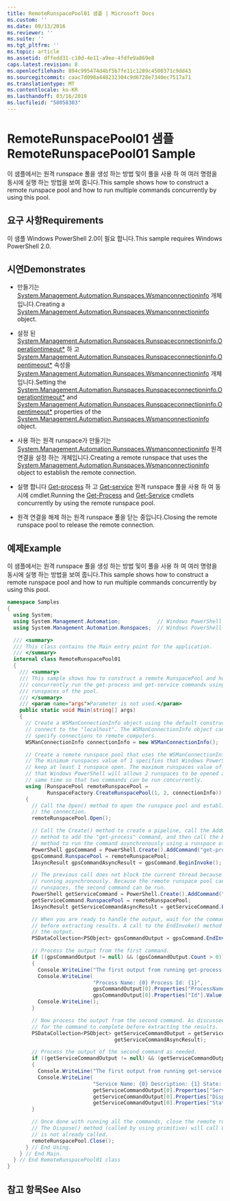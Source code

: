 ```yaml
---
title: RemoteRunspacePool01 샘플 | Microsoft Docs
ms.custom: ''
ms.date: 09/13/2016
ms.reviewer: ''
ms.suite: ''
ms.tgt_pltfrm: ''
ms.topic: article
ms.assetid: dffedd31-c10d-4e11-a9ee-4fdfe9a869e8
caps.latest.revision: 8
ms.openlocfilehash: 894c995474d4bf5b7fe11c1289c4500371c9dd43
ms.sourcegitcommit: caac7d098a448232304c9d6728e7340ec7517a71
ms.translationtype: MT
ms.contentlocale: ko-KR
ms.lasthandoff: 03/16/2019
ms.locfileid: "58058303"
---
```

# <a name="remoterunspacepool01-sample"></a><span data-ttu-id="6ecfc-102">RemoteRunspacePool01 샘플</span><span class="sxs-lookup"><span data-stu-id="6ecfc-102">RemoteRunspacePool01 Sample</span></span>

<span data-ttu-id="6ecfc-103">이 샘플에서는 원격 runspace 풀을 생성 하는 방법 및이 풀을 사용 하 여 여러 명령을 동시에 실행 하는 방법을 보여 줍니다.</span><span class="sxs-lookup"><span data-stu-id="6ecfc-103">This sample shows how to construct a remote runspace pool and how to run multiple commands concurrently by using this pool.</span></span>

## <a name="requirements"></a><span data-ttu-id="6ecfc-104">요구 사항</span><span class="sxs-lookup"><span data-stu-id="6ecfc-104">Requirements</span></span>

 <span data-ttu-id="6ecfc-105">이 샘플 Windows PowerShell 2.0이 필요 합니다.</span><span class="sxs-lookup"><span data-stu-id="6ecfc-105">This sample requires Windows PowerShell 2.0.</span></span>

## <a name="demonstrates"></a><span data-ttu-id="6ecfc-106">시연</span><span class="sxs-lookup"><span data-stu-id="6ecfc-106">Demonstrates</span></span>

- <span data-ttu-id="6ecfc-107">만들기는 [System.Management.Automation.Runspaces.Wsmanconnectioninfo](/dotnet/api/System.Management.Automation.Runspaces.WSManConnectionInfo) 개체입니다.</span><span class="sxs-lookup"><span data-stu-id="6ecfc-107">Creating a [System.Management.Automation.Runspaces.Wsmanconnectioninfo](/dotnet/api/System.Management.Automation.Runspaces.WSManConnectionInfo) object.</span></span>

- <span data-ttu-id="6ecfc-108">설정 된 [System.Management.Automation.Runspaces.Runspaceconnectioninfo.Operationtimeout\*](/dotnet/api/System.Management.Automation.Runspaces.RunspaceConnectionInfo.OperationTimeout) 하 고 [System.Management.Automation.Runspaces.Runspaceconnectioninfo.Opentimeout\*](/dotnet/api/System.Management.Automation.Runspaces.RunspaceConnectionInfo.OpenTimeout) 속성을 [System.Management.Automation.Runspaces.Wsmanconnectioninfo](/dotnet/api/System.Management.Automation.Runspaces.WSManConnectionInfo) 개체입니다.</span><span class="sxs-lookup"><span data-stu-id="6ecfc-108">Setting the [System.Management.Automation.Runspaces.Runspaceconnectioninfo.Operationtimeout\*](/dotnet/api/System.Management.Automation.Runspaces.RunspaceConnectionInfo.OperationTimeout) and [System.Management.Automation.Runspaces.Runspaceconnectioninfo.Opentimeout\*](/dotnet/api/System.Management.Automation.Runspaces.RunspaceConnectionInfo.OpenTimeout) properties of the [System.Management.Automation.Runspaces.Wsmanconnectioninfo](/dotnet/api/System.Management.Automation.Runspaces.WSManConnectionInfo) object.</span></span>

- <span data-ttu-id="6ecfc-109">사용 하는 원격 runspace가 만들기는 [System.Management.Automation.Runspaces.Wsmanconnectioninfo](/dotnet/api/System.Management.Automation.Runspaces.WSManConnectionInfo) 원격 연결을 설정 하는 개체입니다.</span><span class="sxs-lookup"><span data-stu-id="6ecfc-109">Creating a remote runspace that uses the [System.Management.Automation.Runspaces.Wsmanconnectioninfo](/dotnet/api/System.Management.Automation.Runspaces.WSManConnectionInfo) object to establish the remote connection.</span></span>

- <span data-ttu-id="6ecfc-110">실행 합니다 [Get-process](/powershell/module/Microsoft.PowerShell.Management/Get-Process) 하 고 [Get-service](/powershell/module/microsoft.powershell.management/get-service) 원격 runspace 풀을 사용 하 여 동시에 cmdlet.</span><span class="sxs-lookup"><span data-stu-id="6ecfc-110">Running the [Get-Process](/powershell/module/Microsoft.PowerShell.Management/Get-Process) and [Get-Service](/powershell/module/microsoft.powershell.management/get-service) cmdlets concurrently by using the remote runspace pool.</span></span>

- <span data-ttu-id="6ecfc-111">원격 연결을 해제 하는 원격 runspace 풀을 닫는 중입니다.</span><span class="sxs-lookup"><span data-stu-id="6ecfc-111">Closing the remote runspace pool to release the remote connection.</span></span>

## <a name="example"></a><span data-ttu-id="6ecfc-112">예제</span><span class="sxs-lookup"><span data-stu-id="6ecfc-112">Example</span></span>

 <span data-ttu-id="6ecfc-113">이 샘플에서는 원격 runspace 풀을 생성 하는 방법 및이 풀을 사용 하 여 여러 명령을 동시에 실행 하는 방법을 보여 줍니다.</span><span class="sxs-lookup"><span data-stu-id="6ecfc-113">This sample shows how to construct a remote runspace pool and how to run multiple commands concurrently by using this pool.</span></span>

```csharp
namespace Samples
{
  using System;
  using System.Management.Automation;            // Windows PowerShell namespace.
  using System.Management.Automation.Runspaces;  // Windows PowerShell namespace.

  /// <summary>
  /// This class contains the Main entry point for the application.
  /// </summary>
  internal class RemoteRunspacePool01
  {
    /// <summary>
    /// This sample shows how to construct a remote RunspacePool and how to
    /// concurrently run the get-process and get-service commands using the
    /// runspaces of the pool.
    /// </summary>
    /// <param name="args">Parameter is not used.</param>
    public static void Main(string[] args)
    {
      // Create a WSManConnectionInfo object using the default constructor to
      // connect to the "localhost". The WSManConnectionInfo object can also
      // specify connections to remote computers.
      WSManConnectionInfo connectionInfo = new WSManConnectionInfo();

      // Create a remote runspace pool that uses the WSManConnectionInfo object.
      // The minimum runspaces value of 1 specifies that Windows PowerShell will
      // keep at least 1 runspace open. The maximum runspaces value of 2 specifies
      // that Windows PowerShell will allows 2 runspaces to be opened at the
      // same time so that two commands can be run concurrently.
      using (RunspacePool remoteRunspacePool =
             RunspaceFactory.CreateRunspacePool(1, 2, connectionInfo))
      {
        // Call the Open() method to open the runspace pool and establish
        // the connection.
        remoteRunspacePool.Open();

        // Call the Create() method to create a pipeline, call the AddCommand(string)
        // method to add the "get-process" command, and then call the BeginInvoke()
        // method to run the command asynchronously using a runspace of the pool.
        PowerShell gpsCommand = PowerShell.Create().AddCommand("get-process");
        gpsCommand.RunspacePool = remoteRunspacePool;
        IAsyncResult gpsCommandAsyncResult = gpsCommand.BeginInvoke();

        // The previous call does not block the current thread because it is
        // running asynchronously. Because the remote runspace pool can open two
        // runspaces, the second command can be run.
        PowerShell getServiceCommand = PowerShell.Create().AddCommand("get-service");
        getServiceCommand.RunspacePool = remoteRunspacePool;
        IAsyncResult getServiceCommandAsyncResult = getServiceCommand.BeginInvoke();

        // When you are ready to handle the output, wait for the command to complete
        // before extracting results. A call to the EndInvoke() method will block and return
        // the output.
        PSDataCollection<PSObject> gpsCommandOutput = gpsCommand.EndInvoke(gpsCommandAsyncResult);

        // Process the output from the first command.
        if ((gpsCommandOutput != null) && (gpsCommandOutput.Count > 0))
        {
          Console.WriteLine("The first output from running get-process command: ");
          Console.WriteLine(
                            "Process Name: {0} Process Id: {1}",
                            gpsCommandOutput[0].Properties["ProcessName"].Value,
                            gpsCommandOutput[0].Properties["Id"].Value);
          Console.WriteLine();
        }

        // Now process the output from the second command. As discussed previously, wait
        // for the command to complete before extracting the results.
        PSDataCollection<PSObject> getServiceCommandOutput = getServiceCommand.EndInvoke(
                                   getServiceCommandAsyncResult);

        // Process the output of the second command as needed.
        if ((getServiceCommandOutput != null) && (getServiceCommandOutput.Count > 0))
        {
          Console.WriteLine("The first output from running get-service command: ");
          Console.WriteLine(
                            "Service Name: {0} Description: {1} State: {2}",
                            getServiceCommandOutput[0].Properties["ServiceName"].Value,
                            getServiceCommandOutput[0].Properties["DisplayName"].Value,
                            getServiceCommandOutput[0].Properties["Status"].Value);
        }

        // Once done with running all the commands, close the remote runspace pool.
        // The Dispose() method (called by using primitive) will call Close(), if it
        // is not already called.
        remoteRunspacePool.Close();
      } // End Using.
    } // End Main.
  } // End RemoteRunspacePool01 class
}
```

## <a name="see-also"></a><span data-ttu-id="6ecfc-114">참고 항목</span><span class="sxs-lookup"><span data-stu-id="6ecfc-114">See Also</span></span>
